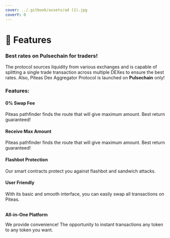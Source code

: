 ```yaml
---
cover: ../.gitbook/assets/ad (1).jpg
coverY: 0
---
```


# 💎 Features

### Best rates on **Pulsechain** for traders!

The protocol sources liquidity from various exchanges and is capable of splitting a single trade transaction across multiple DEXes to ensure the best rates. Also, Piteas Dex Aggregator Protocol is launched on **Pulsechain** only!



### Features:

#### **0% Swap Fee**

Piteas pathfinder finds the route that will give maximum amount. Best return guaranteed!

#### **Receive Max Amount**

Piteas pathfinder finds the route that will give maximum amount. Best return guaranteed!

#### **Flashbot Protection**

Our smart contracts protect you against flashbot and sandwich attacks.

#### **User Friendly**

With its basic and smooth interface, you can easily swap all transactions on Piteas.

\
**All-in-One Platform**

We provide convenience! The opportunity to instant transactions any token to any token you want.
